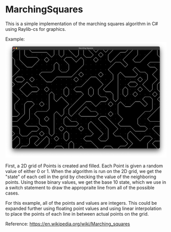# MarchingSquares
This is a simple implementation of the marching squares algorithm in C# using Raylib-cs for graphics.

Example:
![Marching squares output example](example.png)


First, a 2D grid of Points is created and filled. Each Point is given a random value of either 0 or 1. When the algorithm is run on the 2D grid, we get the "state" of each cell in the grid by checking the value of the neighboring points. Using those binary values, we get the base 10 state, which we use in a switch statement to draw the appropraite line from all of the possible cases.

For this example, all of the points and values are integers. This could be expanded further using floating point values and using linear interpolation to place the points of each line in between actual points on the grid.

Reference: https://en.wikipedia.org/wiki/Marching_squares